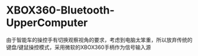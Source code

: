 # XBOX360-Bluetooth-UpperComputer
由于智能车的操控手有切换观察视角的要求，考虑到电脑太笨重，所以放弃传统的键盘/键鼠操控模式，采用微软的XBOX360手柄作为信号输入源
